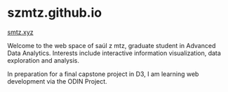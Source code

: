 # szmtz.github.io

[smtz.xyz](https://smtz.xyz)

Welcome to the web space of saúl z mtz, graduate student in Advanced Data Analytics. Interests include interactive information visualization, data exploration and analysis. 

In preparation for a final capstone project in D3, I am learning web development via the ODIN Project. 
